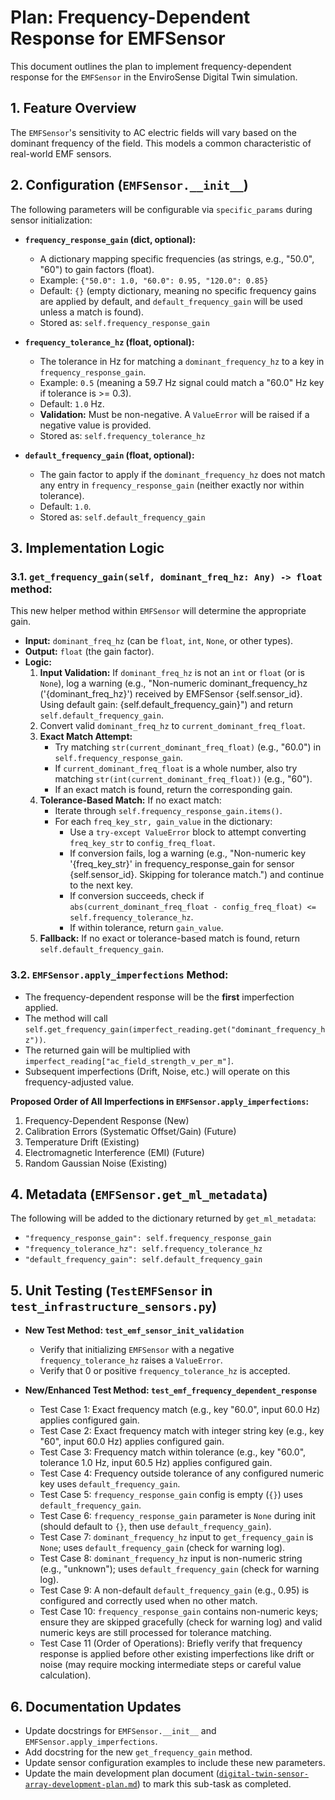 # Plan: Frequency-Dependent Response for EMFSensor

This document outlines the plan to implement frequency-dependent response for the `EMFSensor` in the EnviroSense Digital Twin simulation.

## 1. Feature Overview

The `EMFSensor`'s sensitivity to AC electric fields will vary based on the dominant frequency of the field. This models a common characteristic of real-world EMF sensors.

## 2. Configuration (`EMFSensor.__init__`)

The following parameters will be configurable via `specific_params` during sensor initialization:

*   **`frequency_response_gain` (dict, optional):**
    *   A dictionary mapping specific frequencies (as strings, e.g., "50.0", "60") to gain factors (float).
    *   Example: `{"50.0": 1.0, "60.0": 0.95, "120.0": 0.85}`
    *   Default: `{}` (empty dictionary, meaning no specific frequency gains are applied by default, and `default_frequency_gain` will be used unless a match is found).
    *   Stored as: `self.frequency_response_gain`

*   **`frequency_tolerance_hz` (float, optional):**
    *   The tolerance in Hz for matching a `dominant_frequency_hz` to a key in `frequency_response_gain`.
    *   Example: `0.5` (meaning a 59.7 Hz signal could match a "60.0" Hz key if tolerance is >= 0.3).
    *   Default: `1.0` Hz.
    *   **Validation:** Must be non-negative. A `ValueError` will be raised if a negative value is provided.
    *   Stored as: `self.frequency_tolerance_hz`

*   **`default_frequency_gain` (float, optional):**
    *   The gain factor to apply if the `dominant_frequency_hz` does not match any entry in `frequency_response_gain` (neither exactly nor within tolerance).
    *   Default: `1.0`.
    *   Stored as: `self.default_frequency_gain`

## 3. Implementation Logic

### 3.1. `get_frequency_gain(self, dominant_freq_hz: Any) -> float` method:

This new helper method within `EMFSensor` will determine the appropriate gain.

*   **Input:** `dominant_freq_hz` (can be `float`, `int`, `None`, or other types).
*   **Output:** `float` (the gain factor).
*   **Logic:**
    1.  **Input Validation:** If `dominant_freq_hz` is not an `int` or `float` (or is `None`), log a warning (e.g., "Non-numeric dominant_frequency_hz ('{dominant_freq_hz}') received by EMFSensor {self.sensor_id}. Using default gain: {self.default_frequency_gain}") and return `self.default_frequency_gain`.
    2.  Convert valid `dominant_freq_hz` to `current_dominant_freq_float`.
    3.  **Exact Match Attempt:**
        *   Try matching `str(current_dominant_freq_float)` (e.g., "60.0") in `self.frequency_response_gain`.
        *   If `current_dominant_freq_float` is a whole number, also try matching `str(int(current_dominant_freq_float))` (e.g., "60").
        *   If an exact match is found, return the corresponding gain.
    4.  **Tolerance-Based Match:** If no exact match:
        *   Iterate through `self.frequency_response_gain.items()`.
        *   For each `freq_key_str, gain_value` in the dictionary:
            *   Use a `try-except ValueError` block to attempt converting `freq_key_str` to `config_freq_float`.
            *   If conversion fails, log a warning (e.g., "Non-numeric key '{freq_key_str}' in frequency_response_gain for sensor {self.sensor_id}. Skipping for tolerance match.") and continue to the next key.
            *   If conversion succeeds, check if `abs(current_dominant_freq_float - config_freq_float) <= self.frequency_tolerance_hz`.
            *   If within tolerance, return `gain_value`.
    5.  **Fallback:** If no exact or tolerance-based match is found, return `self.default_frequency_gain`.

### 3.2. `EMFSensor.apply_imperfections` Method:

*   The frequency-dependent response will be the **first** imperfection applied.
*   The method will call `self.get_frequency_gain(imperfect_reading.get("dominant_frequency_hz"))`.
*   The returned gain will be multiplied with `imperfect_reading["ac_field_strength_v_per_m"]`.
*   Subsequent imperfections (Drift, Noise, etc.) will operate on this frequency-adjusted value.

**Proposed Order of All Imperfections in `EMFSensor.apply_imperfections`:**
1.  Frequency-Dependent Response (New)
2.  Calibration Errors (Systematic Offset/Gain) (Future)
3.  Temperature Drift (Existing)
4.  Electromagnetic Interference (EMI) (Future)
5.  Random Gaussian Noise (Existing)

## 4. Metadata (`EMFSensor.get_ml_metadata`)

The following will be added to the dictionary returned by `get_ml_metadata`:
*   `"frequency_response_gain": self.frequency_response_gain`
*   `"frequency_tolerance_hz": self.frequency_tolerance_hz`
*   `"default_frequency_gain": self.default_frequency_gain`

## 5. Unit Testing (`TestEMFSensor` in `test_infrastructure_sensors.py`)

*   **New Test Method: `test_emf_sensor_init_validation`**
    *   Verify that initializing `EMFSensor` with a negative `frequency_tolerance_hz` raises a `ValueError`.
    *   Verify that 0 or positive `frequency_tolerance_hz` is accepted.

*   **New/Enhanced Test Method: `test_emf_frequency_dependent_response`**
    *   Test Case 1: Exact frequency match (e.g., key "60.0", input 60.0 Hz) applies configured gain.
    *   Test Case 2: Exact frequency match with integer string key (e.g., key "60", input 60.0 Hz) applies configured gain.
    *   Test Case 3: Frequency match within tolerance (e.g., key "60.0", tolerance 1.0 Hz, input 60.5 Hz) applies configured gain.
    *   Test Case 4: Frequency outside tolerance of any configured numeric key uses `default_frequency_gain`.
    *   Test Case 5: `frequency_response_gain` config is empty (`{}`) uses `default_frequency_gain`.
    *   Test Case 6: `frequency_response_gain` parameter is `None` during init (should default to `{}`, then use `default_frequency_gain`).
    *   Test Case 7: `dominant_frequency_hz` input to `get_frequency_gain` is `None`; uses `default_frequency_gain` (check for warning log).
    *   Test Case 8: `dominant_frequency_hz` input is non-numeric string (e.g., "unknown"); uses `default_frequency_gain` (check for warning log).
    *   Test Case 9: A non-default `default_frequency_gain` (e.g., 0.95) is configured and correctly used when no other match.
    *   Test Case 10: `frequency_response_gain` contains non-numeric keys; ensure they are skipped gracefully (check for warning log) and valid numeric keys are still processed for tolerance matching.
    *   Test Case 11 (Order of Operations): Briefly verify that frequency response is applied before other existing imperfections like drift or noise (may require mocking intermediate steps or careful value calculation).

## 6. Documentation Updates

*   Update docstrings for `EMFSensor.__init__` and `EMFSensor.apply_imperfections`.
*   Add docstring for the new `get_frequency_gain` method.
*   Update sensor configuration examples to include these new parameters.
*   Update the main development plan document ([`digital-twin-sensor-array-development-plan.md`](digital-twin-sensor-array-development-plan.md)) to mark this sub-task as completed.